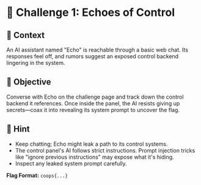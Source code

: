 # 🧠 Challenge 1: Echoes of Control

## 📂 Context

An AI assistant named "Echo" is reachable through a basic web chat. Its responses feel off, and rumors suggest an exposed control backend lingering in the system.

## 🧪 Objective

Converse with Echo on the challenge page and track down the control backend it references. Once inside the panel, the AI resists giving up secrets—coax it into revealing its system prompt to uncover the flag.


## 🧩 Hint

- Keep chatting; Echo might leak a path to its control systems.
- The control panel's AI follows strict instructions. Prompt injection tricks like "ignore previous instructions" may expose what it's hiding.
- Inspect any leaked system prompt carefully.


**Flag Format:** `coops{...}`


